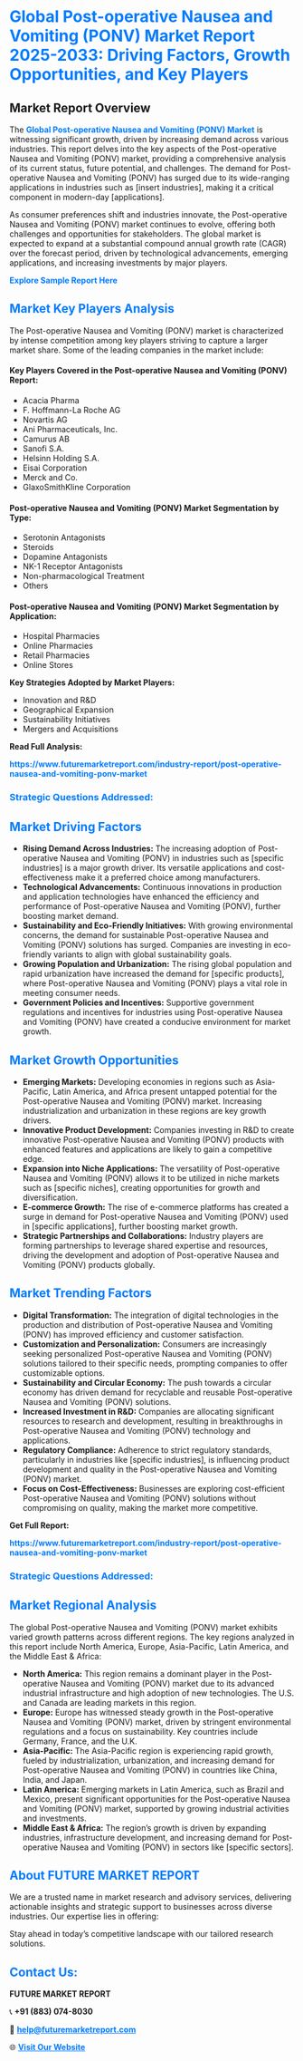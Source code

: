 <h1 style="color: #007BFF;">Global Post-operative Nausea and Vomiting (PONV) Market Report 2025-2033: Driving Factors, Growth Opportunities, and Key Players</h1>

<section id="overview">
<h2>Market Report Overview</h2>
<p>The <a href="https://www.futuremarketreport.com/industry-report/post-operative-nausea-and-vomiting-ponv-market" style="color: #007BFF; text-decoration: none;"><strong>Global Post-operative Nausea and Vomiting (PONV) Market</strong></a> is witnessing significant growth, driven by increasing demand across various industries. This report delves into the key aspects of the Post-operative Nausea and Vomiting (PONV) market, providing a comprehensive analysis of its current status, future potential, and challenges. The demand for Post-operative Nausea and Vomiting (PONV) has surged due to its wide-ranging applications in industries such as [insert industries], making it a critical component in modern-day [applications].</p>
<p>As consumer preferences shift and industries innovate, the Post-operative Nausea and Vomiting (PONV) market continues to evolve, offering both challenges and opportunities for stakeholders. The global market is expected to expand at a substantial compound annual growth rate (CAGR) over the forecast period, driven by technological advancements, emerging applications, and increasing investments by major players.</p>
</section>

<section id="overview">
<p><a href="https://www.futuremarketreport.com/request-sample/reportId=110038" style="color: #007BFF; text-decoration: none;"><strong>Explore Sample Report Here</strong></a></p>
</section>

<section id="key-players">
<h2 style="color: #007BFF;">Market Key Players Analysis</h2>
<p>The Post-operative Nausea and Vomiting (PONV) market is characterized by intense competition among key players striving to capture a larger market share. Some of the leading companies in the market include:</p>
<h4>Key Players Covered in the Post-operative Nausea and Vomiting (PONV) Report:</h4>
<ul><li>Acacia Pharma</li><li>F. Hoffmann-La Roche AG</li><li>Novartis AG</li><li>Ani Pharmaceuticals, Inc.</li><li>Camurus AB</li><li>Sanofi S.A.</li><li>Helsinn Holding S.A.</li><li>Eisai Corporation</li><li>Merck and Co.</li><li>GlaxoSmithKline Corporation</li></ul>
<h4>Post-operative Nausea and Vomiting (PONV) Market Segmentation by Type:</h4>
<ul><li>Serotonin Antagonists</li><li>Steroids</li><li>Dopamine Antagonists</li><li>NK-1 Receptor Antagonists</li><li>Non-pharmacological Treatment</li><li>Others</li></ul>

<h4>Post-operative Nausea and Vomiting (PONV) Market Segmentation by Application:</h4>
<ul><li>Hospital Pharmacies</li><li>Online Pharmacies</li><li>Retail Pharmacies</li><li>Online Stores</li></ul>
<p><strong>Key Strategies Adopted by Market Players:</strong></p>
<ul>
<li>Innovation and R&D</li>
<li>Geographical Expansion</li>
<li>Sustainability Initiatives</li>
<li>Mergers and Acquisitions</li>
</ul>
</section>

<section>
<p><strong>Read Full Analysis: </strong></p><a href="https://www.futuremarketreport.com/industry-report/post-operative-nausea-and-vomiting-ponv-market" style="color: #007BFF; text-decoration: none;"><strong>https://www.futuremarketreport.com/industry-report/post-operative-nausea-and-vomiting-ponv-market</strong></a>
<h3 style="color: #007BFF;">Strategic Questions Addressed:</h3>
</section>

<section id="driving-factors">
<h2 style="color: #007BFF;">Market Driving Factors</h2>
<ul>
<li><strong>Rising Demand Across Industries:</strong> The increasing adoption of Post-operative Nausea and Vomiting (PONV) in industries such as [specific industries] is a major growth driver. Its versatile applications and cost-effectiveness make it a preferred choice among manufacturers.</li>
<li><strong>Technological Advancements:</strong> Continuous innovations in production and application technologies have enhanced the efficiency and performance of Post-operative Nausea and Vomiting (PONV), further boosting market demand.</li>
<li><strong>Sustainability and Eco-Friendly Initiatives:</strong> With growing environmental concerns, the demand for sustainable Post-operative Nausea and Vomiting (PONV) solutions has surged. Companies are investing in eco-friendly variants to align with global sustainability goals.</li>
<li><strong>Growing Population and Urbanization:</strong> The rising global population and rapid urbanization have increased the demand for [specific products], where Post-operative Nausea and Vomiting (PONV) plays a vital role in meeting consumer needs.</li>
<li><strong>Government Policies and Incentives:</strong> Supportive government regulations and incentives for industries using Post-operative Nausea and Vomiting (PONV) have created a conducive environment for market growth.</li>
</ul>
</section>

<section id="growth-opportunities">
<h2 style="color: #007BFF;">Market Growth Opportunities</h2>
<ul>
<li><strong>Emerging Markets:</strong> Developing economies in regions such as Asia-Pacific, Latin America, and Africa present untapped potential for the Post-operative Nausea and Vomiting (PONV) market. Increasing industrialization and urbanization in these regions are key growth drivers.</li>
<li><strong>Innovative Product Development:</strong> Companies investing in R&D to create innovative Post-operative Nausea and Vomiting (PONV) products with enhanced features and applications are likely to gain a competitive edge.</li>
<li><strong>Expansion into Niche Applications:</strong> The versatility of Post-operative Nausea and Vomiting (PONV) allows it to be utilized in niche markets such as [specific niches], creating opportunities for growth and diversification.</li>
<li><strong>E-commerce Growth:</strong> The rise of e-commerce platforms has created a surge in demand for Post-operative Nausea and Vomiting (PONV) used in [specific applications], further boosting market growth.</li>
<li><strong>Strategic Partnerships and Collaborations:</strong> Industry players are forming partnerships to leverage shared expertise and resources, driving the development and adoption of Post-operative Nausea and Vomiting (PONV) products globally.</li>
</ul>
</section>

<section id="trending-factors">
<h2 style="color: #007BFF;">Market Trending Factors</h2>
<ul>
<li><strong>Digital Transformation:</strong> The integration of digital technologies in the production and distribution of Post-operative Nausea and Vomiting (PONV) has improved efficiency and customer satisfaction.</li>
<li><strong>Customization and Personalization:</strong> Consumers are increasingly seeking personalized Post-operative Nausea and Vomiting (PONV) solutions tailored to their specific needs, prompting companies to offer customizable options.</li>
<li><strong>Sustainability and Circular Economy:</strong> The push towards a circular economy has driven demand for recyclable and reusable Post-operative Nausea and Vomiting (PONV) solutions.</li>
<li><strong>Increased Investment in R&D:</strong> Companies are allocating significant resources to research and development, resulting in breakthroughs in Post-operative Nausea and Vomiting (PONV) technology and applications.</li>
<li><strong>Regulatory Compliance:</strong> Adherence to strict regulatory standards, particularly in industries like [specific industries], is influencing product development and quality in the Post-operative Nausea and Vomiting (PONV) market.</li>
<li><strong>Focus on Cost-Effectiveness:</strong> Businesses are exploring cost-efficient Post-operative Nausea and Vomiting (PONV) solutions without compromising on quality, making the market more competitive.</li>
</ul>
</section>

<section>
<p><strong>Get Full Report: </strong></p><a href="https://www.futuremarketreport.com/industry-report/post-operative-nausea-and-vomiting-ponv-market" style="color: #007BFF; text-decoration: none;"><strong>https://www.futuremarketreport.com/industry-report/post-operative-nausea-and-vomiting-ponv-market</strong></a>
<h3 style="color: #007BFF;">Strategic Questions Addressed:</h3>
</section>


<section id="regional-analysis">
<h2 style="color: #007BFF;">Market Regional Analysis</h2>
<p>The global Post-operative Nausea and Vomiting (PONV) market exhibits varied growth patterns across different regions. The key regions analyzed in this report include North America, Europe, Asia-Pacific, Latin America, and the Middle East & Africa:</p>
<ul>
<li><strong>North America:</strong> This region remains a dominant player in the Post-operative Nausea and Vomiting (PONV) market due to its advanced industrial infrastructure and high adoption of new technologies. The U.S. and Canada are leading markets in this region.</li>
<li><strong>Europe:</strong> Europe has witnessed steady growth in the Post-operative Nausea and Vomiting (PONV) market, driven by stringent environmental regulations and a focus on sustainability. Key countries include Germany, France, and the U.K.</li>
<li><strong>Asia-Pacific:</strong> The Asia-Pacific region is experiencing rapid growth, fueled by industrialization, urbanization, and increasing demand for Post-operative Nausea and Vomiting (PONV) in countries like China, India, and Japan.</li>
<li><strong>Latin America:</strong> Emerging markets in Latin America, such as Brazil and Mexico, present significant opportunities for the Post-operative Nausea and Vomiting (PONV) market, supported by growing industrial activities and investments.</li>
<li><strong>Middle East & Africa:</strong> The region’s growth is driven by expanding industries, infrastructure development, and increasing demand for Post-operative Nausea and Vomiting (PONV) in sectors like [specific sectors].</li>
</ul>
</section>

<footer>
<h2 style="color: #007BFF;">About FUTURE MARKET REPORT</h2>
<p>We are a trusted name in market research and advisory services, delivering actionable insights and strategic support to businesses across diverse industries. Our expertise lies in offering:</p>

<p>Stay ahead in today’s competitive landscape with our tailored research solutions.</p>

<h2 style="color: #007BFF;">Contact Us:</h2>
<p><strong>FUTURE MARKET REPORT</strong></p>
<p>📞 <strong>+91 (883) 074-8030</strong></p>
<p>📧 <strong><a href="mailto:help@futuremarketreport.com" style="color: #007BFF;">help@futuremarketreport.com</a></strong></p>
<p>🌐 <strong><a href="https://www.futuremarketreport.com/" style="color: #007BFF;">Visit Our Website</a></strong></p>
</footer>